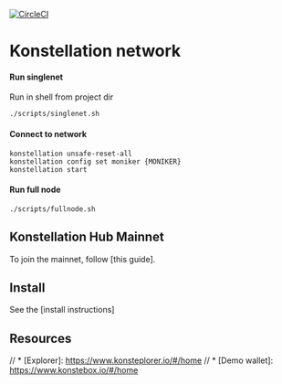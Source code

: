 [![CircleCI](https://circleci.com/gh/circleci/circleci-docs.svg?style=shield)](https://circleci.com/gh/Konstellation/konstellation)

# Konstellation network

#### Run singlenet
Run in shell from project dir
```shell script
./scripts/singlenet.sh
```

#### Connect to network
```shell script
konstellation unsafe-reset-all
konstellation config set moniker {MONIKER}
konstellation start
```

#### Run full node
```shell script
./scripts/fullnode.sh
```

## Konstellation Hub Mainnet

To join the mainnet, follow
[this guide].

## Install

See the 
[install instructions]

## Resources

// * [Explorer]: https://www.konsteplorer.io/#/home
// * [Demo wallet]: https://www.konstebox.io/#/home
